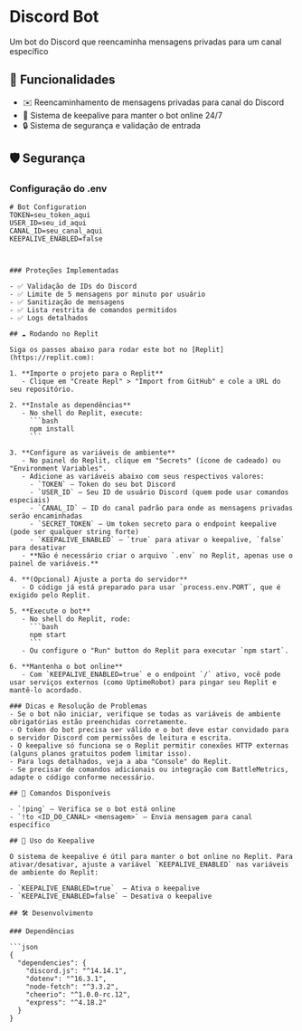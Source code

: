# Discord Bot

Um bot do Discord que reencaminha mensagens privadas para um canal específico

## 🚀 Funcionalidades

- ✉️ Reencaminhamento de mensagens privadas para canal do Discord
- 🔄 Sistema de keepalive para manter o bot online 24/7
- 🔒 Sistema de segurança e validação de entrada

## 🛡️ Segurança

### Configuração do .env

```shell
# Bot Configuration
TOKEN=seu_token_aqui
USER_ID=seu_id_aqui
CANAL_ID=seu_canal_aqui
KEEPALIVE_ENABLED=false



### Proteções Implementadas

- ✅ Validação de IDs do Discord
- ✅ Limite de 5 mensagens por minuto por usuário
- ✅ Sanitização de mensagens
- ✅ Lista restrita de comandos permitidos
- ✅ Logs detalhados

## ☁️ Rodando no Replit

Siga os passos abaixo para rodar este bot no [Replit](https://replit.com):

1. **Importe o projeto para o Replit**
   - Clique em "Create Repl" > "Import from GitHub" e cole a URL do seu repositório.

2. **Instale as dependências**
   - No shell do Replit, execute:
     ```bash
     npm install
     ```

3. **Configure as variáveis de ambiente**
   - No painel do Replit, clique em "Secrets" (ícone de cadeado) ou "Environment Variables".
   - Adicione as variáveis abaixo com seus respectivos valores:
     - `TOKEN` — Token do seu bot Discord
     - `USER_ID` — Seu ID de usuário Discord (quem pode usar comandos especiais)
     - `CANAL_ID` — ID do canal padrão para onde as mensagens privadas serão encaminhadas
     - `SECRET_TOKEN` — Um token secreto para o endpoint keepalive (pode ser qualquer string forte)
     - `KEEPALIVE_ENABLED` — `true` para ativar o keepalive, `false` para desativar
   - **Não é necessário criar o arquivo `.env` no Replit, apenas use o painel de variáveis.**

4. **(Opcional) Ajuste a porta do servidor**
   - O código já está preparado para usar `process.env.PORT`, que é exigido pelo Replit.

5. **Execute o bot**
   - No shell do Replit, rode:
     ```bash
     npm start
     ```
   - Ou configure o "Run" button do Replit para executar `npm start`.

6. **Mantenha o bot online**
   - Com `KEEPALIVE_ENABLED=true` e o endpoint `/` ativo, você pode usar serviços externos (como UptimeRobot) para pingar seu Replit e mantê-lo acordado.

### Dicas e Resolução de Problemas
- Se o bot não iniciar, verifique se todas as variáveis de ambiente obrigatórias estão preenchidas corretamente.
- O token do bot precisa ser válido e o bot deve estar convidado para o servidor Discord com permissões de leitura e escrita.
- O keepalive só funciona se o Replit permitir conexões HTTP externas (alguns planos gratuitos podem limitar isso).
- Para logs detalhados, veja a aba "Console" do Replit.
- Se precisar de comandos adicionais ou integração com BattleMetrics, adapte o código conforme necessário.

## 🤖 Comandos Disponíveis

- `!ping` — Verifica se o bot está online
- `!to <ID_DO_CANAL> <mensagem>` — Envia mensagem para canal específico

## 📱 Uso do Keepalive

O sistema de keepalive é útil para manter o bot online no Replit. Para ativar/desativar, ajuste a variável `KEEPALIVE_ENABLED` nas variáveis de ambiente do Replit:

- `KEEPALIVE_ENABLED=true`  — Ativa o keepalive
- `KEEPALIVE_ENABLED=false` — Desativa o keepalive

## 🛠️ Desenvolvimento

### Dependências

```json
{
  "dependencies": {
    "discord.js": "^14.14.1",
    "dotenv": "^16.3.1",
    "node-fetch": "^3.3.2",
    "cheerio": "^1.0.0-rc.12",
    "express": "^4.18.2"
  }
}
```

